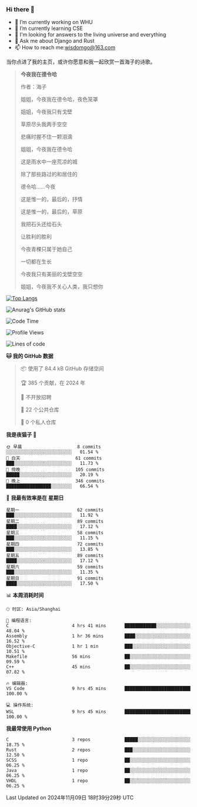### Hi there 👋



- 🔭 I’m currently working on WHU
- 🌱 I’m currently learning CSE
- 🤔 I'm looking for answers to the living universe and everything
- 💬 Ask me about Django and Rust
- 📫 How to reach me:wisdomgo@163.com

当你点进了我的主页，或许你愿意和我一起欣赏一首海子的诗歌。

>**今夜我在德令哈**
>
>作者：海子
>
>姐姐，今夜我在德令哈，夜色笼罩
>
>姐姐，今夜我只有戈壁
>
>草原尽头我两手空空
>
>悲痛时握不住一颗泪滴
>
>姐姐，今夜我在德令哈
>
>这是雨水中一座荒凉的城
>
>除了那些路过的和居住的
>
>德令哈......今夜
>
>这是惟一的，最后的，抒情
>
>这是惟一的，最后的，草原
>
>我把石头还给石头
>
>让胜利的胜利
>
>今夜青稞只属于她自己
>
>一切都在生长
>
>今夜我只有美丽的戈壁空空
>
>姐姐，今夜我不关心人类，我只想你



[![Top Langs](https://github-readme-stats.vercel.app/api/top-langs/?username=wisdomgo&theme=onedark)](https://github.com/anuraghazra/github-readme-stats)

![Anurag's GitHub stats](https://github-readme-stats.vercel.app/api?username=wisdomgo&hide=contribs,stars&theme=synthwave)

<!--START_SECTION:waka-->
![Code Time](http://img.shields.io/badge/Code%20Time-317%20hrs%2033%20mins-blue)

![Profile Views](http://img.shields.io/badge/%E4%B8%AA%E4%BA%BA%E8%B5%84%E6%96%99%E8%A7%82%E7%9C%8B%E6%AC%A1%E6%95%B0-2-blue)

![Lines of code](https://img.shields.io/badge/%E4%BB%8E%E3%80%8CHello%20World%E3%80%8D%E8%B5%B7%E6%88%91%E5%B7%B2%E7%BB%8F%E5%86%99%E4%BA%86-639.5%20thousand%20%E8%A1%8C%E4%BB%A3%E7%A0%81-blue)

**🐱 我的 GitHub 数据** 

> 📦  使用了 84.4 kB GitHub 存储空间 
 > 
> 🏆 385 个贡献，在 2024 年
 > 
> 🚫 不开放招聘
 > 
> 📜 22 个公共仓库 
 > 
> 🔑 0 个私人仓库 
 > 
**我是夜猫子 🦉** 

```text
🌞 早晨                     8 commits           ░░░░░░░░░░░░░░░░░░░░░░░░░   01.54 % 
🌆 白天                     61 commits          ███░░░░░░░░░░░░░░░░░░░░░░   11.73 % 
🌃 傍晚                     105 commits         █████░░░░░░░░░░░░░░░░░░░░   20.19 % 
🌙 晚上                     346 commits         █████████████████░░░░░░░░   66.54 % 
```
📅 **我最有效率是在 星期日** 

```text
星期一                      62 commits          ███░░░░░░░░░░░░░░░░░░░░░░   11.92 % 
星期二                      89 commits          ████░░░░░░░░░░░░░░░░░░░░░   17.12 % 
星期三                      58 commits          ███░░░░░░░░░░░░░░░░░░░░░░   11.15 % 
星期四                      72 commits          ███░░░░░░░░░░░░░░░░░░░░░░   13.85 % 
星期五                      89 commits          ████░░░░░░░░░░░░░░░░░░░░░   17.12 % 
星期六                      59 commits          ███░░░░░░░░░░░░░░░░░░░░░░   11.35 % 
星期日                      91 commits          ████░░░░░░░░░░░░░░░░░░░░░   17.50 % 
```


📊 **本周消耗时间** 

```text
🕑︎ 时区: Asia/Shanghai

💬 编程语言: 
C                        4 hrs 41 mins       ████████████░░░░░░░░░░░░░   48.04 % 
Assembly                 1 hr 36 mins        ████░░░░░░░░░░░░░░░░░░░░░   16.52 % 
Objective-C              1 hr 1 min          ███░░░░░░░░░░░░░░░░░░░░░░   10.51 % 
Makefile                 56 mins             ██░░░░░░░░░░░░░░░░░░░░░░░   09.59 % 
C++                      45 mins             ██░░░░░░░░░░░░░░░░░░░░░░░   07.82 % 

🔥 编辑器: 
VS Code                  9 hrs 45 mins       █████████████████████████   100.00 % 

💻 操作系统: 
WSL                      9 hrs 45 mins       █████████████████████████   100.00 % 
```

**我最常使用 Python** 

```text
C                        3 repos             █████░░░░░░░░░░░░░░░░░░░░   18.75 % 
Rust                     2 repos             ███░░░░░░░░░░░░░░░░░░░░░░   12.50 % 
SCSS                     1 repo              ██░░░░░░░░░░░░░░░░░░░░░░░   06.25 % 
Java                     1 repo              ██░░░░░░░░░░░░░░░░░░░░░░░   06.25 % 
VHDL                     1 repo              ██░░░░░░░░░░░░░░░░░░░░░░░   06.25 % 
```




 Last Updated on 2024年11月09日 18时39分29秒 UTC
<!--END_SECTION:waka-->
